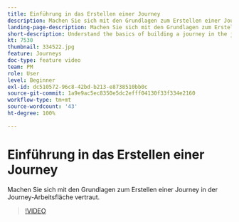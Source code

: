```yaml
---
title: Einführung in das Erstellen einer Journey
description: Machen Sie sich mit den Grundlagen zum Erstellen einer Journey in der Journey-Arbeitsfläche vertraut.
landing-page-description: Machen Sie sich mit den Grundlagen zum Erstellen einer Journey in der Journey-Arbeitsfläche vertraut.
short-description: Understand the basics of building a journey in the journey canvas.
kt: 7530
thumbnail: 334522.jpg
feature: Journeys
doc-type: feature video
team: PM
role: User
level: Beginner
exl-id: dc510572-96c8-42bd-b213-e8738510bb0c
source-git-commit: 1a9e9ac5ec8350e5dc2efff04130f33f334e2160
workflow-type: tm+mt
source-wordcount: '43'
ht-degree: 100%

---
```


# Einführung in das Erstellen einer Journey

Machen Sie sich mit den Grundlagen zum Erstellen einer Journey in der Journey-Arbeitsfläche vertraut.

>[!VIDEO](https://video.tv.adobe.com/v/334522?quality=12)
